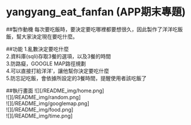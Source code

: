# yangyang_eat_fanfan (APP期末專題)

##製作動機
每次要吃飯時，要決定要吃哪裡都要想很久，因此製作了洋洋吃飯飯，幫大家決定現在要吃什麼。 

##功能
1.亂數決定要吃什麼 <br> 
2.資料庫(sqli)存取3餐的選項，以及3餐的時間 <br> 
3.防路癡，GOOGLE MAP路徑規劃 <br> 
4.可以直接打給洋洋‵，讓他幫你決定要吃什麼 <br> 
5.防忘記吃飯，會依據所設定的3餐時間，提醒使用者該吃飯了 <br> 

##執行畫面
![][/README_img/home.png] <br> 
![][/README_img/random.png] <br> 
![][/README_img/googlemap.png] <br> 
![][/README_img/food.png] <br> 
![][/README_img/time.png] <br> 